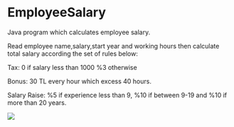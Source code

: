 # EmployeeSalary

Java program which calculates employee salary.

Read employee name,salary,start year and working hours then calculate total salary according the set of rules below:

Tax: 0 if salary less than 1000 %3 otherwise

Bonus: 30 TL every hour which excess 40 hours.

Salary Raise: %5 if experience less than 9, %10 if between 9-19 and %10 if more than 20 years.


![](img/1.png)
